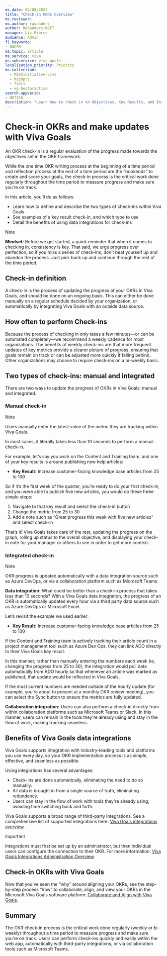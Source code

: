 ```yaml
---
ms.date: 02/08/2023
title: "Check-in OKRs Overview"
ms.reviewer: 
ms.author: rasanders
author: RaSanders-MSFT
manager: Liz.Pierce
audience: Admin
f1.keywords:
- NOCSH
ms.topic: article
ms.service: viva
ms.subservice: viva-goals
localization_priority: Priority
ms.collection:
  - M365initiative-viva
  - highpri
  - Tier1
  - vg-bestpractice
search.appverid:
- MET150
description: "Learn how to check in on Objectives, Key Results, and Initiatives for a healthy OKR program."
---
```


# Check-in OKRs and make updates with Viva Goals

An OKR check-in is a regular evaluation of the progress made towards the objectives set in the OKR framework.  

While the one time OKR writing process at the beginning of a time period and reflection process at the end of a time period are the “bookends” to create and score your goals, the check-in process is the critical work done regularly throughout the time period to measure progress and make sure you’re on track.  

In this article, you'll do as follows:

- Learn how to define and describe the two types of check-ins within Viva Goals 
- See examples of a key result check-in, and which type to use  
- Detail the benefits of using data integrations for check-ins 

> [!NOTE]
> **Mindset:**  Before we get started, a quick reminder that when it comes to checking in, consistency is key. That said, we urge progress over perfection, so if you miss a series of check-ins, don’t beat yourself up and abandon the process. Just pick back up and continue through the rest of the time period. 

## Check-in definition 

A check-in is the process of updating the progress of your OKRs in Viva Goals, and should be done on an ongoing basis. This can either be done manually on a regular schedule decided by your organization, or automatically by integrating Viva Goals with an outside data source.

## How often to perform Check-ins 

Because the process of checking in only takes a few minutes—or can be automated completely—we recommend a weekly cadence for most organizations. The benefits of weekly check-ins are that more frequent updates of key metrics provide a clearer picture of progress, ensuring that goals remain on track or can be adjusted more quickly if falling behind. Other organizations may choose to require check-ins on a bi-weekly basis. 

## Two types of check-ins: manual and integrated 

There are two ways to update the progress of OKRs in Viva Goals:  manual and integrated.

### Manual check-in

> [!NOTE]
> Users manually enter the latest value of the metric they are tracking within Viva Goals. 

In most cases, it literally takes less than 10 seconds to perform a manual check-in. 

For example, let’s say you work on the Content and Training team, and one of your key results is around publishing new help articles: 

- **Key Result:** Increase customer-facing knowledge base articles from 25 to 100

So if it’s the first week of the quarter, you’re ready to do your first check-in, and you were able to publish five new articles, you would do these three simple steps: 

1. Navigate to that key result and select the check-in button 
1. Change the metric from 25 to 30 
1. Add a note such as “Great progress this week with five new articles” and select check-in 

That’s it! Viva Goals takes care of the rest, updating the progress on the graph, rolling up status to the overall objective, and displaying your check-in note for your manager or others to see in order to get more context. 

### Integrated check-in

> [!NOTE]
> OKR progress is updated automatically with a data integration source such as Azure DevOps, or via a collaboration platform such as Microsoft Teams.

**Data integration:** What could be better than a check-in process that takes less than 10 seconds? With a Viva Goals data integration, the progress of an OKR is automatically updated every hour via a third party data source such as Azure DevOps or Microsoft Excel.

Let’s revisit the example we used earlier: 

- **Key Result:** Increase customer-facing knowledge base articles from 25 to 100

If the Content and Training team is actively tracking their article count in a project management tool such as Azure Dev Ops, they can link ADO directly to their Viva Goals key result.  

In this manner, rather than manually entering the numbers each week (ie, changing the progress from 25 to 30), the integration would pull data automatically from ADO hourly so that whenever an article was marked as published, that update would be reflected in Viva Goals. 

If the most current numbers are needed outside of the hourly update (for example, you’re about to present at a monthly OKR review meeting), you can select the Sync button to ensure the metrics are fully updated. 

**Collaboration integration:** Users can also perform a check-in directly from within collaboration platforms such as Microsoft Teams or Slack. In this manner, users can remain in the tools they're already using and stay in the flow of work, making tracking seamless.

## Benefits of Viva Goals data integrations 

Viva Goals supports integration with industry-leading tools and platforms you use every day, so your OKR implementation process is as simple, effective, and seamless as possible.  

Using integrations has several advantages: 

- Check-ins are done automatically, eliminating the need to do so manually.
- All data is brought in from a single source of truth, eliminating redundancy.
- Users can stay in the flow of work with tools they're already using, avoiding time switching back and forth.

Viva Goals supports a broad range of third-party integrations. See a comprehensive list of supported integrations here: [Viva Goals integrations overview](../../goals/integrations-overview.md).

> [!IMPORTANT]
> Integrations must first be set up by an administrator, but then individual users can configure the connection to their OKR. For more information: [Viva Goals Integrations Administration Overview](../../goals/vg-integrations-administration-overview.md).

## Check-in OKRs with Viva Goals

Now that you’ve seen the “why” around aligning your OKRs, see the step-by-step process “how” to collaborate, align, and view your OKRs in the Microsoft Viva Goals software platform: [Collaborate and Align with Viva Goals](https://support.microsoft.com/en-us/topic/collaborate-with-viva-goals-43673d1c-0dd7-42ba-97aa-6e712db171d1).

## Summary

The OKR check-in process is the critical work done regularly (weekly or bi-weekly) throughout a time period to measure progress and make sure you’re on track. Users can perform check-ins quickly and easily within the web app, automatically with third-party integrations, or via collaboration tools such as Microsoft Teams.
